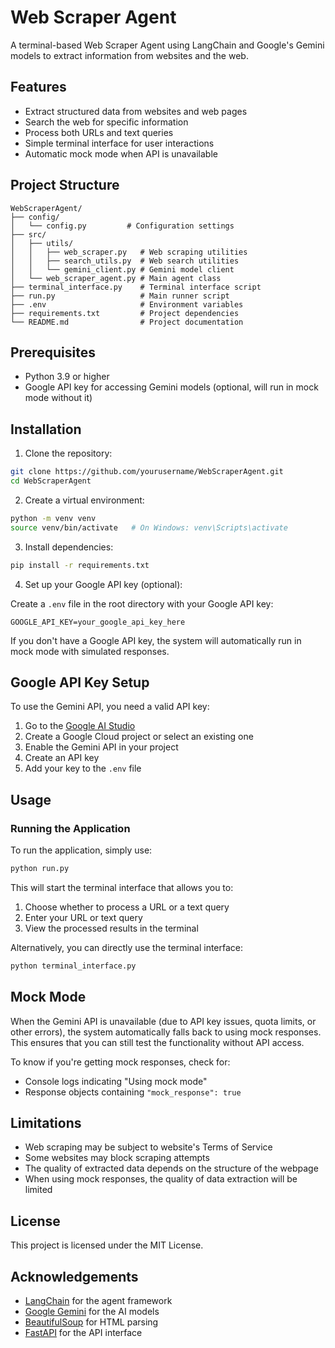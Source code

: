 # Web Scraper Agent

A terminal-based Web Scraper Agent using LangChain and Google's Gemini models to extract information from websites and the web.

## Features

- Extract structured data from websites and web pages
- Search the web for specific information
- Process both URLs and text queries
- Simple terminal interface for user interactions
- Automatic mock mode when API is unavailable

## Project Structure

```
WebScraperAgent/
├── config/
│   └── config.py         # Configuration settings
├── src/
│   ├── utils/
│   │   ├── web_scraper.py   # Web scraping utilities
│   │   ├── search_utils.py  # Web search utilities
│   │   └── gemini_client.py # Gemini model client
│   └── web_scraper_agent.py # Main agent class
├── terminal_interface.py    # Terminal interface script
├── run.py                   # Main runner script
├── .env                     # Environment variables
├── requirements.txt         # Project dependencies
└── README.md                # Project documentation
```

## Prerequisites

- Python 3.9 or higher
- Google API key for accessing Gemini models (optional, will run in mock mode without it)

## Installation

1. Clone the repository:

```bash
git clone https://github.com/yourusername/WebScraperAgent.git
cd WebScraperAgent
```

2. Create a virtual environment:

```bash
python -m venv venv
source venv/bin/activate   # On Windows: venv\Scripts\activate
```

3. Install dependencies:

```bash
pip install -r requirements.txt
```

4. Set up your Google API key (optional):

Create a `.env` file in the root directory with your Google API key:

```
GOOGLE_API_KEY=your_google_api_key_here
```

If you don't have a Google API key, the system will automatically run in mock mode with simulated responses.

## Google API Key Setup

To use the Gemini API, you need a valid API key:

1. Go to the [Google AI Studio](https://ai.google.dev/)
2. Create a Google Cloud project or select an existing one
3. Enable the Gemini API in your project
4. Create an API key
5. Add your key to the `.env` file

## Usage

### Running the Application

To run the application, simply use:

```bash
python run.py
```

This will start the terminal interface that allows you to:
1. Choose whether to process a URL or a text query
2. Enter your URL or text query
3. View the processed results in the terminal

Alternatively, you can directly use the terminal interface:

```bash
python terminal_interface.py
```

## Mock Mode

When the Gemini API is unavailable (due to API key issues, quota limits, or other errors), the system automatically falls back to using mock responses. This ensures that you can still test the functionality without API access.

To know if you're getting mock responses, check for:
- Console logs indicating "Using mock mode"
- Response objects containing `"mock_response": true`

## Limitations

- Web scraping may be subject to website's Terms of Service
- Some websites may block scraping attempts
- The quality of extracted data depends on the structure of the webpage
- When using mock responses, the quality of data extraction will be limited

## License

This project is licensed under the MIT License.

## Acknowledgements

- [LangChain](https://github.com/hwchase17/langchain) for the agent framework
- [Google Gemini](https://deepmind.google/technologies/gemini/) for the AI models
- [BeautifulSoup](https://www.crummy.com/software/BeautifulSoup/) for HTML parsing
- [FastAPI](https://fastapi.tiangolo.com/) for the API interface 